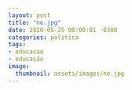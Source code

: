 ```yaml
---
layout: post
title: "ne.jpg"
date: 2020-05-25 00:00:01 -0300
categories: politica
tags:
- educacao
- educação
image: 
  thumbnail: assets/images/ne.jpg
---
```

